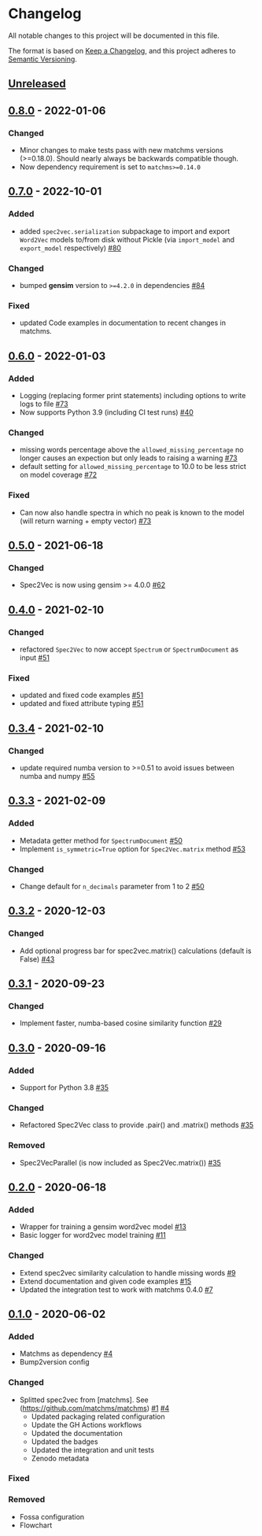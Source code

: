 # Changelog

All notable changes to this project will be documented in this file.

The format is based on [Keep a Changelog](https://keepachangelog.com/en/1.0.0/),
and this project adheres to [Semantic Versioning](https://semver.org/spec/v2.0.0.html).

## [Unreleased]

## [0.8.0] - 2022-01-06

### Changed

- Minor changes to make tests pass with new matchms versions (>=0.18.0). Should nearly always be backwards compatible though.
- Now dependency requirement is set to `matchms>=0.14.0`

## [0.7.0] - 2022-10-01

### Added

- added `spec2vec.serialization` subpackage to import and export `Word2Vec` models to/from disk without Pickle 
  (via `import_model` and `export_model` respectively) [#80](https://github.com/iomega/spec2vec/pull/80)

### Changed

- bumped **gensim** version to `>=4.2.0` in dependencies [#84](https://github.com/iomega/spec2vec/pull/84)

### Fixed

- updated Code examples in documentation to recent changes in matchms.

## [0.6.0] - 2022-01-03

### Added

- Logging (replacing former print statements) including options to write logs to file [#73](https://github.com/iomega/spec2vec/pull/73)
- Now supports Python 3.9 (including CI test runs) [#40](https://github.com/iomega/spec2vec/issues/40)

### Changed

- missing words percentage above the `allowed_missing_percentage` no longer causes an expection but only leads to raising a warning [#73](https://github.com/iomega/spec2vec/pull/73)
- default setting for `allowed_missing_percentage` to 10.0 to be less strict on model coverage [#72](https://github.com/iomega/spec2vec/pull/72)

### Fixed

- Can now also handle spectra in which no peak is known to the model (will return warning + empty vector) [#73](https://github.com/iomega/spec2vec/pull/73)

## [0.5.0] - 2021-06-18

### Changed

- Spec2Vec is now using gensim >= 4.0.0 [#62](https://github.com/iomega/spec2vec/pull/62)

## [0.4.0] - 2021-02-10

### Changed

- refactored `Spec2Vec` to now accept `Spectrum` or `SpectrumDocument` as input [#51](https://github.com/iomega/spec2vec/issues/51)

### Fixed

- updated and fixed code examples  [#51](https://github.com/iomega/spec2vec/issues/51)
- updated and fixed attribute typing [#51](https://github.com/iomega/spec2vec/issues/51)

## [0.3.4] - 2021-02-10

### Changed

- update required numba version to >=0.51 to avoid issues between numba and numpy [#55](https://github.com/iomega/spec2vec/pull/55)

## [0.3.3] - 2021-02-09

### Added

- Metadata getter method for `SpectrumDocument` [#50](https://github.com/iomega/spec2vec/pull/50)
- Implement `is_symmetric=True` option for `Spec2Vec.matrix` method [#53](https://github.com/iomega/spec2vec/pull/53)

### Changed

- Change default for `n_decimals` parameter from 1 to 2 [#50](https://github.com/iomega/spec2vec/pull/50)

## [0.3.2] - 2020-12-03

### Changed

- Add optional progress bar for spec2vec.matrix() calculations (default is False) [#43](https://github.com/iomega/spec2vec/pull/43)

## [0.3.1] - 2020-09-23

### Changed

- Implement faster, numba-based cosine similarity function [#29](https://github.com/iomega/spec2vec/pull/29)

## [0.3.0] - 2020-09-16

### Added

- Support for Python 3.8 [#35](https://github.com/iomega/spec2vec/pull/35)

### Changed

- Refactored Spec2Vec class to provide .pair() and .matrix() methods [#35](https://github.com/iomega/spec2vec/pull/35)

### Removed

- Spec2VecParallel (is now included as Spec2Vec.matrix()) [#35](https://github.com/iomega/spec2vec/pull/35)

## [0.2.0] - 2020-06-18

### Added

- Wrapper for training a gensim word2vec model [#13](https://github.com/iomega/spec2vec/tree/13-gensim-wrapper)
- Basic logger for word2vec model training [#11](https://github.com/iomega/spec2vec/issues/11)

### Changed

- Extend spec2vec similarity calculation to handle missing words [#9](https://github.com/iomega/spec2vec/issues/9)
- Extend documentation and given code examples [#15](https://github.com/iomega/spec2vec/issues/15)
- Updated the integration test to work with matchms 0.4.0 [#7](https://github.com/iomega/spec2vec/issues/7)

## [0.1.0] - 2020-06-02

### Added

- Matchms as dependency [#4](https://github.com/iomega/spec2vec/pull/4)
- Bump2version config

### Changed

- Splitted spec2vec from [matchms]. See (https://github.com/matchms/matchms) [#1](https://github.com/iomega/spec2vec/pull/1) [#4](https://github.com/iomega/spec2vec/pull/4)
  - Updated packaging related configuration
  - Update the GH Actions workflows
  - Updated the documentation
  - Updated the badges
  - Updated the integration and unit tests
  - Zenodo metadata
  
### Fixed

### Removed

- Fossa configuration
- Flowchart

[Unreleased]: https://github.com/iomega/spec2vec/compare/0.8.0...HEAD
[0.8.0]: https://github.com/iomega/spec2vec/compare/0.6.0...0.7.0
[0.7.0]: https://github.com/iomega/spec2vec/compare/0.6.0...0.7.0
[0.6.0]: https://github.com/iomega/spec2vec/compare/0.5.0...0.6.0
[0.5.0]: https://github.com/iomega/spec2vec/compare/0.4.0...0.5.0
[0.4.0]: https://github.com/iomega/spec2vec/compare/0.3.4...0.4.0
[0.3.4]: https://github.com/iomega/spec2vec/compare/0.3.3...0.3.4
[0.3.3]: https://github.com/iomega/spec2vec/compare/0.3.2...0.3.3
[0.3.2]: https://github.com/iomega/spec2vec/compare/0.3.1...0.3.2
[0.3.1]: https://github.com/iomega/spec2vec/compare/0.3.0...0.3.1
[0.3.0]: https://github.com/iomega/spec2vec/compare/0.2.0...0.3.0
[0.2.0]: https://github.com/iomega/spec2vec/compare/0.1.0...0.2.0
[0.1.0]: https://github.com/iomega/spec2vec/releases/tag/0.1.0
